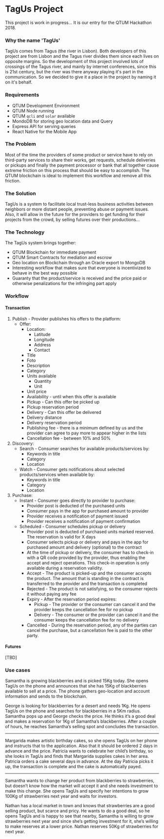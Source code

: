 # TagUs Project

This project is work in progress... It is our entry for the QTUM Hackathon 2018.

### Why the name 'TagUs'

TagUs comes from Tagus (the river in Lisbon). Both developers of this project are from Lisbon and the Tagus river divides them since
each lives on opposite margins. So the development of this project involved lots of crossings of the Tagus river, and mainly by
internet conferences, since this is 21st century, but the river was there anyway playing it's part in the communication. So we decided
to give it a place in the project by naming it on it's behalf.

### Requirements

* QTUM Development Environment
* QTUM Node running
* QTUM `qcli` and `solar` available
* MondoDB for storing geo location data and Query
* Express API for serving queries
* React Native for the Mobile App

### The Problem

Most of the time the providers of some product or service have to rely on third-party services to share their works, get requests,
schedule deliveries or pickups and finally the payment processor or bank that all together cause extreme friction on this process
that should be easy to accomplish. The QTUM blockchain is ideal to implement this workflow and remove all this friction.

### The Solution

TagUs is a system to facilitate local trust-less business activities between neighbors or more distant people, preventing abuse or payment issues.
Also, it will allow in the future for the providers to get funding for their projects from the crowd, by selling futures over their productions...

### The Technology

The TagUs system brings together:
* QTUM Blockchain for immediate payment
* QTUM Smart Contracts for mediation and escrow
* Geo location on Blockchain through an Oracle export to MongoDB
* Interesting workflow that makes sure that everyone is incentivized to behave in the best way possible
* Guaranty that the product/service is received and the price paid or otherwise penalizations for the infringing part apply

### Workflow

#### Transaction
1. Publish - Provider publishes his offers to the platform:
    * Offer:
        * Location:
            * Latitude
            * Longitude
            * Address
            * Contact
        * Title
        * Foto
        * Description
        * Category
        * Units available
            * Quantity
            * Unit
        * Unit price
        * Availability - until when this offer is available
        * Pickup - Can this offer be picked up
        * Pickup reservation period
        * Delivery - Can this offer be delivered
        * Delivery distance
        * Delivery reservation period
        * Publishing fee - there is a minimum defined by us and the provider can agree to pay more to appear higher in the lists
        * Cancellation fee - between 10% and 50%
2. Discovery:
    * Search - Consumer searches for available products/services by:
        * Keywords in title
        * Category
        * Location
    * Watch - Consumer gets notifications about selected products/services when available by:
        * Keywords in title
        * Category
        * Location
3. Purchase:
    * Instant - Consumer goes directly to provider to purchase:
        * Provider post is deducted of the purchased units
        * Consumer pays in the app for purchased amount to provider
        * Provider receives a notification of payment issued
        * Provider receives a notification of payment confirmation
    * Scheduled - Consumer schedules pickup or delivery
        * Provider post is deducted of purchased units marked reserved. The reservation is valid for X days
        * Consumer selects pickup or delivery and pays in the app for purchased amount and delivery (optional) to the contract
        * At the time of pickup or delivery, the consumer has to check-in with a QR code provided by the provider, thus enabling the accept and reject operations. This check-in operation is only available during a reservation validity.
        * Accept - The product is picked-up and the consumer accepts the product. The amount that is standing in the contract is transferred to the provider and the transaction is completed
        * Rejected - The product is not satisfying, so the consumer rejects it without paying any fee
        * Expiry - After the reservation period expires:
            * Pickup - The provider or the consumer can cancel it and the provider keeps the cancellation fee for no pickup
            * Delivery - The consumer or the provider can cancel it and the consumer keeps the cancellation fee for no delivery
        * Cancelled - During the reservation period, any of the parties can cancel the purchase, but a cancellation fee is paid to the other party.

#### Futures

[TBD]

### Use cases

Samantha is growing blackberries and is picked 15Kg today. She opens TagUs on the phone and announces that she has 15Kg of blackberries available to sell at a price. The phone gathers geo-location and account information and sends to the blockchain.

George is looking for blackberries for a desert and needs 1Kg. He opens TagUs on the phone and searches for blackberries in a 5Km radius. Samantha pops up and George checks the price. He thinks it’s a good deal and makes a reservation for 1Kg of Samantha’s blackberries. After a couple of hours, he reaches Samantha’s selling spot and concludes the transaction.

------------

Margarida makes artistic birthday cakes, so she opens TagUs on her phone and instructs that to the application. Also that it should be ordered 2 days in advance and the price. Patricia wants to celebrate her child’s birthday, so she looks in TagUs and finds that Margarida supplies cakes in her area. Patricia orders a cake several days in advance. At the day Patricia picks it up, the transaction is complete and the cake is automatically payed.

------------

Samantha wants to change her product from blackberries to strawberries, but doesn’t know how the market will accept it and she needs investment to make this change. She opens TagUs and specify her intentions to grow 100Kg of strawberries next year and waits for investors.

Nathan has a local market in town and knows that strawberries are a good selling product, but scarce and pricy. He wants to do a good deal, so he opens TagUs and is happy to see that nearby, Samantha is willing to grow strawberries next year and since she’s getting investment for it, she’s willing to make reserves at a lower price. Nathan reserves 50Kg of strawberries for next year.
